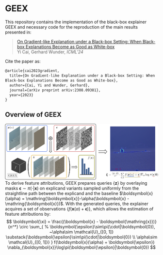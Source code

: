 # GEEX
This repository contains the implementation of the black-box explainer GEEX and necessary code for the reproduction of the main results presented in: 
> [On Gradient-like Explanation under a Black-box Setting: When Black-box Explanations Become as Good as White-box](https://arxiv.org/abs/2308.09381)\
> Yi Cai, Gerhard Wunder, *ICML'24*

Cite the paper as:
```
@article{cai2023gradient,
  title={On Gradient-like Explanation under a Black-box Setting: When Black-box Explanations Become as Good as White-box},
  author={Cai, Yi and Wunder, Gerhard},
  journal={arXiv preprint arXiv:2308.09381},
  year={2023}
}
```

## Overview of GEEX
![GEEX overview](https://github.com/caiy0220/GEEX/raw/main/overview.png)
To derive feature attributions, GEEX prepares queries $\{\boldsymbol{z}\}$ by overlaying masks $\boldsymbol{\epsilon}\sim \pi(\cdot|\boldsymbol{x})$ on explicand variants sampled uniformly from the straightline path between the explicand and the baseline $\boldsymbol{x}(\alpha) = \mathring{\boldsymbol{x}}-\alpha(\boldsymbol{x} - \mathring{\boldsymbol{x}})$.
With the generated queries, the explainer acquires a set of observations $\{f(\boldsymbol{x}(\alpha) + \boldsymbol{\epsilon})\}$, which allows the estimation of feature attributions by:
$$     \boldsymbol{\xi} = \frac{(\boldsymbol{x} - \boldsymbol{\mathring{x}})}{n^*} \circ \sum_{
    % \boldsymbol{\epsilon}\sim\pi(\cdot|\boldsymbol{0}), ~\alpha\sim \mathcal{U}_{[0, 1]}
    \substack{\boldsymbol{\epsilon}\sim\pi(\cdot|\boldsymbol{0}) \\ \alpha\sim \mathcal{U}_{[0, 1]}}
    } f(\boldsymbol{x}(\alpha) + \boldsymbol{\epsilon}) \nabla_{\boldsymbol{x}}\log\pi(\boldsymbol{\epsilon}|\boldsymbol{0}) $$
